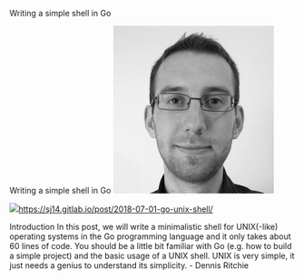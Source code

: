Writing a simple shell in Go

Writing a simple shell in Go
![](../_resources/15d9088d8ca51938188c19a44493fed0.png)

![](../_resources/a5749ff178d7066687efab5bb95fa833.png)https://sj14.gitlab.io/post/2018-07-01-go-unix-shell/

Introduction In this post, we will write a minimalistic shell for UNIX(-like) operating systems in the Go programming language and it only takes about 60 lines of code. You should be a little bit familiar with Go (e.g. how to build a simple project) and the basic usage of a UNIX shell. UNIX is very simple, it just needs a genius to understand its simplicity. - Dennis Ritchie